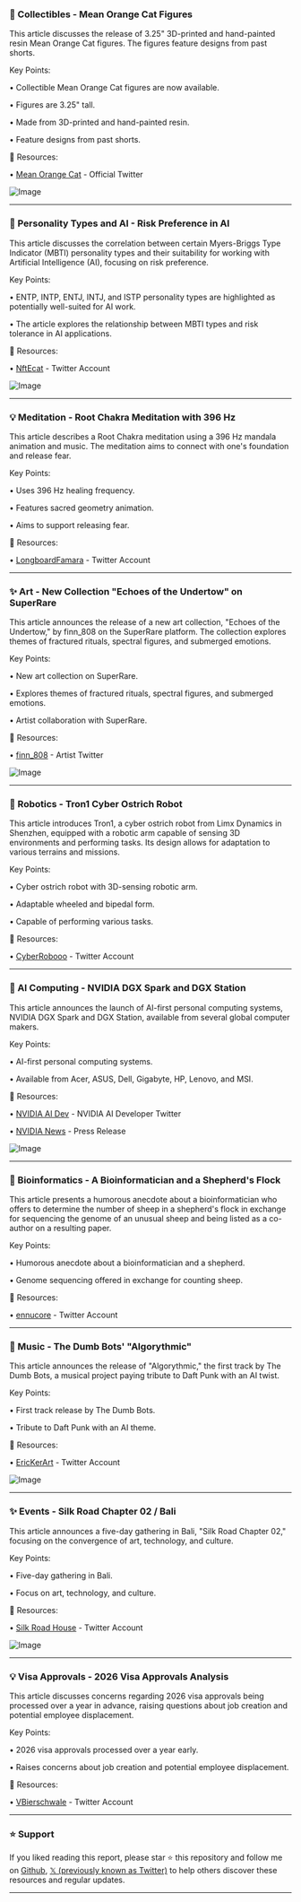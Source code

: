 ### 🤖 Collectibles - Mean Orange Cat Figures

This article discusses the release of 3.25" 3D-printed and hand-painted resin Mean Orange Cat figures.  The figures feature designs from past shorts.

Key Points:

• Collectible Mean Orange Cat figures are now available.


• Figures are 3.25" tall.


• Made from 3D-printed and hand-painted resin.


• Feature designs from past shorts.



🔗 Resources:

• [Mean Orange Cat](https://x.com/MeanOrangeCat) - Official Twitter


![Image](https://pbs.twimg.com/amplify_video_thumb/1922317231871950849/img/KX9ZuksnWwsCLnX9.jpg)


---

### 🤖 Personality Types and AI - Risk Preference in AI

This article discusses the correlation between certain Myers-Briggs Type Indicator (MBTI) personality types and their suitability for working with Artificial Intelligence (AI), focusing on risk preference.


Key Points:

• ENTP, INTP, ENTJ, INTJ, and ISTP personality types are highlighted as potentially well-suited for AI work.


• The article explores the relationship between MBTI types and risk tolerance in AI applications.



🔗 Resources:

• [NftEcat](https://x.com/NftEcat) -  Twitter Account


![Image](https://pbs.twimg.com/tweet_video_thumb/GrXstvvXEAAntEF.jpg)


---

### 💡 Meditation - Root Chakra Meditation with 396 Hz

This article describes a Root Chakra meditation using a 396 Hz mandala animation and music. The meditation aims to connect with one's foundation and release fear.


Key Points:

• Uses 396 Hz healing frequency.


• Features sacred geometry animation.


• Aims to support releasing fear.



🔗 Resources:

• [LongboardFamara](https://x.com/LongboardFamara) - Twitter Account



---

### ✨ Art - New Collection "Echoes of the Undertow" on SuperRare

This article announces the release of a new art collection, "Echoes of the Undertow," by finn_808 on the SuperRare platform.  The collection explores themes of fractured rituals, spectral figures, and submerged emotions.


Key Points:

• New art collection on SuperRare.


• Explores themes of fractured rituals, spectral figures, and submerged emotions.


• Artist collaboration with SuperRare.



🔗 Resources:

• [finn_808](https://x.com/finn_808) - Artist Twitter


![Image](https://pbs.twimg.com/amplify_video_thumb/1924501206120214528/img/n47VocCr3vrZ4ouA.jpg)


---

### 🤖 Robotics - Tron1 Cyber Ostrich Robot

This article introduces Tron1, a cyber ostrich robot from Limx Dynamics in Shenzhen, equipped with a robotic arm capable of sensing 3D environments and performing tasks. Its design allows for adaptation to various terrains and missions.


Key Points:

•  Cyber ostrich robot with 3D-sensing robotic arm.


•  Adaptable wheeled and bipedal form.


•  Capable of performing various tasks.



🔗 Resources:


• [CyberRobooo](https://x.com/CyberRobooo) - Twitter Account



---

### 🚀 AI Computing - NVIDIA DGX Spark and DGX Station

This article announces the launch of AI-first personal computing systems, NVIDIA DGX Spark and DGX Station, available from several global computer makers.


Key Points:

• AI-first personal computing systems.


• Available from Acer, ASUS, Dell, Gigabyte, HP, Lenovo, and MSI.



🔗 Resources:

• [NVIDIA AI Dev](https://x.com/NVIDIAAIDev) - NVIDIA AI Developer Twitter


• [NVIDIA News](https://nvidianews.nvidia.com/news/nvidia-launches-ai-first-dgx-personal-computing-systems-with-global-computer-makers?ncid=so-link-455286) - Press Release


![Image](https://pbs.twimg.com/media/GrUuWV2WgAAWMT0.jpg)


---

### 🤖 Bioinformatics - A Bioinformatician and a Shepherd's Flock

This article presents a humorous anecdote about a bioinformatician who offers to determine the number of sheep in a shepherd's flock in exchange for sequencing the genome of an unusual sheep and being listed as a co-author on a resulting paper.


Key Points:

•  Humorous anecdote about a bioinformatician and a shepherd.


•  Genome sequencing offered in exchange for counting sheep.



🔗 Resources:

• [ennucore](https://x.com/ennucore) - Twitter Account


---

### 🤖 Music - The Dumb Bots' "Algorythmic"

This article announces the release of "Algorythmic," the first track by The Dumb Bots, a musical project paying tribute to Daft Punk with an AI twist.


Key Points:

•  First track release by The Dumb Bots.


•  Tribute to Daft Punk with an AI theme.



🔗 Resources:

• [EricKerArt](https://x.com/EricKerArt) -  Twitter Account


![Image](https://pbs.twimg.com/amplify_video_thumb/1924464686465994752/img/TuUX8-ZMI6wq9Att.jpg)


---

### ✨ Events - Silk Road Chapter 02 / Bali

This article announces a five-day gathering in Bali, "Silk Road Chapter 02," focusing on the convergence of art, technology, and culture.


Key Points:

•  Five-day gathering in Bali.


•  Focus on art, technology, and culture.



🔗 Resources:

• [Silk Road House](https://x.com/silkarthouse) - Twitter Account


![Image](https://pbs.twimg.com/amplify_video_thumb/1924374563409784832/img/rb83zyAinqP5Sut-.jpg)


---

### 💡 Visa Approvals - 2026 Visa Approvals Analysis

This article discusses concerns regarding 2026 visa approvals being processed over a year in advance, raising questions about job creation and potential employee displacement.


Key Points:

•  2026 visa approvals processed over a year early.


•  Raises concerns about job creation and potential employee displacement.



🔗 Resources:

• [VBierschwale](https://x.com/VBierschwale) - Twitter Account


---

### ⭐️ Support

If you liked reading this report, please star ⭐️ this repository and follow me on [Github](https://github.com/Drix10), [𝕏 (previously known as Twitter)](https://x.com/DRIX_10_) to help others discover these resources and regular updates.

---